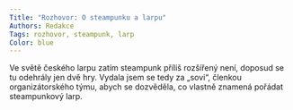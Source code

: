 ```yaml
---
Title: "Rozhovor: O steampunku a larpu"
Authors: Redakce
Tags: rozhovor, steampunk, larp
Color: blue
---
```

Ve světě českého larpu zatím steampunk příliš
rozšířený není, doposud se tu odehrály jen dvě
hry. Vydala jsem se tedy za „sovi“, členkou organizátorského
týmu, abych se dozvěděla, co
vlastně znamená pořádat steampunkový larp.
